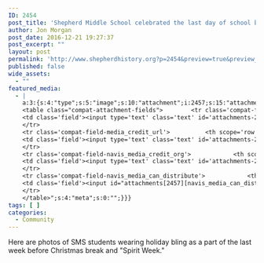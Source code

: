 ```yaml
---
ID: 2454
post_title: 'Shepherd Middle School celebrated the last day of school before Christmas Break with &#8220;Christmas Bling&#8221;'
author: Jon Morgan
post_date: 2016-12-21 19:27:37
post_excerpt: ""
layout: post
permalink: 'http://www.shepherdhistory.org?p=2454&preview=true&preview_id=2454'
published: false
wide_assets:
  - ""
featured_media:
  - |
    a:3:{s:4:"type";s:5:"image";s:10:"attachment";i:2457;s:15:"attachment_data";a:33:{s:2:"id";i:2457;s:5:"title";s:31:"upload_12_21_2016_at_6_43_35_PM";s:8:"filename";s:35:"upload_12_21_2016_at_6_43_35_PM.png";s:3:"url";s:93:"http://www.shepherdhistory.org/wp-content/uploads/2016/12/upload_12_21_2016_at_6_43_35_PM.png";s:4:"link";s:50:"http://www.shepherdhistory.org/?attachment_id=2457";s:3:"alt";s:0:"";s:6:"author";s:1:"1";s:11:"description";s:0:"";s:7:"caption";s:0:"";s:4:"name";s:31:"upload_12_21_2016_at_6_43_35_pm";s:6:"status";s:7:"inherit";s:10:"uploadedTo";i:2454;s:4:"date";i:1482366787000;s:8:"modified";i:1482366787000;s:9:"menuOrder";i:0;s:4:"mime";s:9:"image/png";s:4:"type";s:5:"image";s:7:"subtype";s:3:"png";s:4:"icon";s:67:"http://www.shepherdhistory.org/wp-includes/images/media/default.png";s:13:"dateFormatted";s:17:"December 21, 2016";s:6:"nonces";a:3:{s:6:"update";s:10:"f8805e4c21";s:6:"delete";s:10:"2332907c18";s:4:"edit";s:10:"3d1227f1de";}s:8:"editLink";s:70:"http://www.shepherdhistory.org/wp-admin/post.php?post=2457&action=edit";s:4:"meta";b:0;s:10:"authorName";s:10:"Jon Morgan";s:14:"uploadedToLink";s:70:"http://www.shepherdhistory.org/wp-admin/post.php?post=2454&action=edit";s:15:"uploadedToTitle";s:102:"Shepherd Middle School celebrated the last day of school before Christmas Break with "Christmas Bling"";s:15:"filesizeInBytes";i:1111261;s:21:"filesizeHumanReadable";s:4:"1 MB";s:6:"height";i:576;s:5:"width";i:1024;s:11:"orientation";s:9:"landscape";s:5:"sizes";a:4:{s:9:"thumbnail";a:4:{s:6:"height";i:140;s:5:"width";i:140;s:3:"url";s:101:"http://www.shepherdhistory.org/wp-content/uploads/2016/12/upload_12_21_2016_at_6_43_35_PM-140x140.png";s:11:"orientation";s:9:"landscape";}s:6:"medium";a:4:{s:6:"height";i:189;s:5:"width";i:336;s:3:"url";s:101:"http://www.shepherdhistory.org/wp-content/uploads/2016/12/upload_12_21_2016_at_6_43_35_PM-336x189.png";s:11:"orientation";s:9:"landscape";}s:5:"large";a:4:{s:6:"height";i:434;s:5:"width";i:771;s:3:"url";s:101:"http://www.shepherdhistory.org/wp-content/uploads/2016/12/upload_12_21_2016_at_6_43_35_PM-771x434.png";s:11:"orientation";s:9:"landscape";}s:4:"full";a:4:{s:3:"url";s:93:"http://www.shepherdhistory.org/wp-content/uploads/2016/12/upload_12_21_2016_at_6_43_35_PM.png";s:6:"height";i:576;s:5:"width";i:1024;s:11:"orientation";s:9:"landscape";}}s:6:"compat";a:2:{s:4:"item";s:1723:"<input type="hidden" name="attachments[2457][menu_order]" value="0" /><p class="media-types media-types-required-info">Required fields are marked <span class="required">*</span></p>
    <table class="compat-attachment-fields">		<tr class='compat-field-media_credit'>			<th scope='row' class='label'><label for='attachments-2457-media_credit'><span class='alignleft'>Credit</span><br class='clear' /></label></th>
    <td class='field'><input type='text' class='text' id='attachments-2457-media_credit' name='attachments[2457][media_credit]' value=''  /></td>
    </tr>
    <tr class='compat-field-media_credit_url'>			<th scope='row' class='label'><label for='attachments-2457-media_credit_url'><span class='alignleft'>Credit URL</span><br class='clear' /></label></th>
    <td class='field'><input type='text' class='text' id='attachments-2457-media_credit_url' name='attachments[2457][media_credit_url]' value=''  /></td>
    </tr>
    <tr class='compat-field-navis_media_credit_org'>			<th scope='row' class='label'><label for='attachments-2457-navis_media_credit_org'><span class='alignleft'>Organization</span><br class='clear' /></label></th>
    <td class='field'><input type='text' class='text' id='attachments-2457-navis_media_credit_org' name='attachments[2457][navis_media_credit_org]' value=''  /></td>
    </tr>
    <tr class='compat-field-navis_media_can_distribute'>			<th scope='row' class='label'><label for='attachments-2457-navis_media_can_distribute'><span class='alignleft'>Can<br />distribute?</span><br class='clear' /></label></th>
    <td class='field'><input id="attachments[2457][navis_media_can_distribute]" name="attachments[2457][navis_media_can_distribute]" type="checkbox" value="1"  /></td>
    </tr>
    </table>";s:4:"meta";s:0:"";}}}
tags: [ ]
categories:
  - Community
---
```

Here are photos of SMS students wearing holiday bling as a part of the last week before Christmas break and "Spirit Week."

&nbsp;